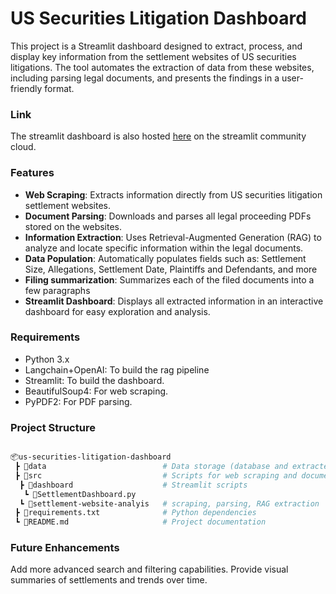 # US Securities Litigation Dashboard

This project is a Streamlit dashboard designed to extract, process, and display key information from the settlement websites of US securities litigations. The tool automates the extraction of data from these websites, including parsing legal documents, and presents the findings in a user-friendly format.

### Link 
The streamlit dashboard is also hosted [here](https://settlementdashboard.streamlit.app/) on the streamlit community cloud. 

### Features

- **Web Scraping**: Extracts information directly from US securities litigation settlement websites.
- **Document Parsing**: Downloads and parses all legal proceeding PDFs stored on the websites.
- **Information Extraction**: Uses Retrieval-Augmented Generation (RAG) to analyze and locate specific information within the legal documents.
- **Data Population**: Automatically populates fields such as: Settlement Size, Allegations, Settlement Date, Plaintiffs and Defendants, and more
- **Filing summarization**: Summarizes each of the filed documents into a few paragraphs 
- **Streamlit Dashboard**: Displays all extracted information in an interactive dashboard for easy exploration and analysis.


### Requirements

- Python 3.x
- Langchain+OpenAI: To build the rag pipeline
- Streamlit: To build the dashboard.
- BeautifulSoup4: For web scraping.
- PyPDF2: For PDF parsing.
    
### Project Structure

```bash

📦us-securities-litigation-dashboard
 ┣ 📂data                          # Data storage (database and extracted and processed files)
 ┣ 📂src                           # Scripts for web scraping and document parsing
  ┣ 📂dashboard                    # Streamlit scripts
   ┗ 📜SettlementDashboard.py        
  ┗ 📂settlement-website-analyis   # scraping, parsing, RAG extraction
 ┣ 📜requirements.txt              # Python dependencies
 ┗ 📜README.md                     # Project documentation

```

### Future Enhancements

Add more advanced search and filtering capabilities.
Provide visual summaries of settlements and trends over time.
